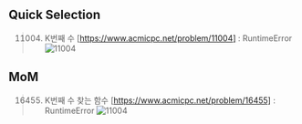 ## Quick Selection
> 11004. K번째 수 [https://www.acmicpc.net/problem/11004] : RuntimeError   
> ![11004](/Users/yooseungli/Desktop/11004.png)    

## MoM
> 16455. K번째 수 찾는 함수 [https://www.acmicpc.net/problem/16455] : RuntimeError
> ![11004](/Users/yooseungli/Desktop/16455.png)

